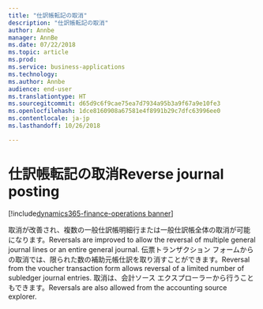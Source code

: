 ```yaml
---
title: "仕訳帳転記の取消"
description: "仕訳帳転記の取消"
author: Annbe
manager: AnnBe
ms.date: 07/22/2018
ms.topic: article
ms.prod: 
ms.service: business-applications
ms.technology: 
ms.author: Annbe
audience: end-user
ms.translationtype: HT
ms.sourcegitcommit: d65d9c6f9cae75ea7d7934a95b3a9f67a9e10fe3
ms.openlocfilehash: 1dce8160908a67581e4f8991b29c7dfc63996ee0
ms.contentlocale: ja-jp
ms.lasthandoff: 10/26/2018

---
```

#  <a name="reverse-journal-posting"></a><span data-ttu-id="fdb7b-103">仕訳帳転記の取消</span><span class="sxs-lookup"><span data-stu-id="fdb7b-103">Reverse journal posting</span></span>

[!include[dynamics365-finance-operations banner](../includes/dynamics365-finance-operations.md)]



<span data-ttu-id="fdb7b-104">取消が改善され、複数の一般仕訳帳明細行または一般仕訳帳全体の取消が可能になります。</span><span class="sxs-lookup"><span data-stu-id="fdb7b-104">Reversals are improved to allow the reversal of multiple general journal lines or an entire general journal.</span></span> <span data-ttu-id="fdb7b-105">伝票トランザクション フォームからの取消では、限られた数の補助元帳仕訳を取り消すことができます。</span><span class="sxs-lookup"><span data-stu-id="fdb7b-105">Reversal from the voucher transaction form allows reversal of a limited number of subledger journal entries.</span></span> <span data-ttu-id="fdb7b-106">取消は、会計ソース エクスプローラーから行うこともできます。</span><span class="sxs-lookup"><span data-stu-id="fdb7b-106">Reversals are also allowed from the accounting source explorer.</span></span>
